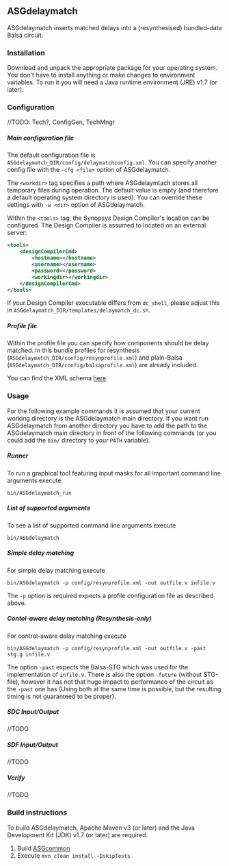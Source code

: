 ASGdelaymatch
-------------

ASGdelaymatch inserts matched delays into a (resynthesised) bundled-data Balsa circuit.

### Installation ###

Download and unpack the appropriate package for your operating system. You don't have to install anything or make changes to environment variables. To run it you will need a Java runtime environment (JRE) v1.7 (or later).

### Configuration ###

//TODO: Tech?, ConfigGen, TechMngr

##### Main configuration file #####

The default configuration file is `ASGdelaymatch_DIR/config/delaymatchconfig.xml`. You can specify another config file with the `-cfg <file>` option of ASGdelaymatch.

The `<workdir>` tag specifies a path where ASGdelaymtach stores all temporary files during operation. The default value is empty (and therefore a default operating system directory is used). You can override these settings with `-w <dir>` option of ASGdelaymatch.

Within the `<tools>` tag, the Synopsys Design Compiler's location can be configured. The Design Compiler is assumed to located on an external server:
```xml
<tools>
	<designCompilerCmd>
		<hostname></hostname>
		<username></username>
		<password></password>
		<workingdir></workingdir>
	</designCompilerCmd>
</tools>
```
If your Design Compiler executable differs from `dc_shell`, please adjust this in `ASGdelaymatch_DIR/templates/delaymatch_dc.sh`.

##### Profile file #####

Within the profile file you can specify how components should be delay matched. In this bundle profiles for resynthesis (`ASGdelaymatch_DIR/config/resynprofile.xml`) and plain-Balsa (`ASGdelaymatch_DIR/config/balsaprofile.xml`) are already included.

You can find the XML schema [here](src/main/resources/schema/profile_config.xsd).

### Usage ###

For the following example commands it is assumed that your current working directory is the ASGdelaymatch main directory. If you want run ASGdelaymatch from another directory you have to add the path to the ASGdelaymatch main directory in front of the following commands (or you could add the `bin/` directory to your `PATH` variable).

##### Runner #####

To run a graphical tool featuring input masks for all important command line arguments execute

    bin/ASGdelaymatch_run

##### List of supported arguments #####

To see a list of supported command line arguments execute

    bin/ASGdelaymatch
    
##### Simple delay matching #####

For simple delay matching execute

	bin/ASGdelaymatch -p config/resynprofile.xml -out outfile.v infile.v

The `-p` option is required expects a profile configuration file as described above.

##### Contol-aware delay matching (Resynthesis-only) #####

For control-aware delay matching execute

	bin/ASGdelaymatch -p config/resynprofile.xml -out outfile.v -past stg.g infile.v

The option `-past` expects the Balsa-STG which was used for the implementation of `infile.v`. There is also the option `-future` (without STG-file), however it has not that huge impact to performance of the circuit as the `-past` one has (Using both at the same time is possible, but the resulting timing is not guaranteed to be proper).

##### SDC Input/Output #####

//TODO

##### SDF Input/Output #####

//TODO


##### Verify #####

//TODO

### Build instructions ###

To build ASGdelaymatch, Apache Maven v3 (or later) and the Java Development Kit (JDK) v1.7 (or later) are required.

1. Build [ASGcommon](https://github.com/hpiasg/asgcommon)
2. Execute `mvn clean install -DskipTests`